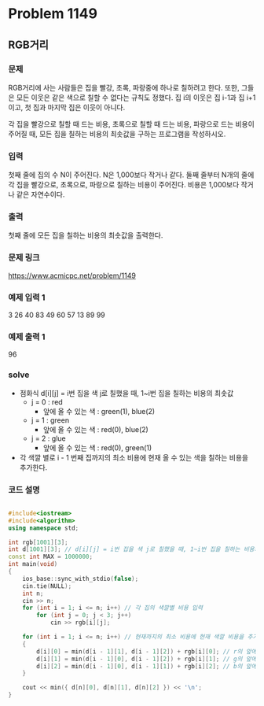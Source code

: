 # Problem 1149

## RGB거리

### 문제
RGB거리에 사는 사람들은 집을 빨강, 초록, 파랑중에 하나로 칠하려고 한다. 또한, 그들은 모든 이웃은 같은 색으로 칠할 수 없다는 규칙도 정했다. 집 i의 이웃은 집 i-1과 집 i+1이고, 첫 집과 마지막 집은 이웃이 아니다.

각 집을 빨강으로 칠할 때 드는 비용, 초록으로 칠할 때 드는 비용, 파랑으로 드는 비용이 주어질 때, 모든 집을 칠하는 비용의 최솟값을 구하는 프로그램을 작성하시오.

### 입력
첫째 줄에 집의 수 N이 주어진다. N은 1,000보다 작거나 같다. 둘째 줄부터 N개의 줄에 각 집을 빨강으로, 초록으로, 파랑으로 칠하는 비용이 주어진다. 비용은 1,000보다 작거나 같은 자연수이다.

### 출력
첫째 줄에 모든 집을 칠하는 비용의 최솟값을 출력한다.

### 문제 링크
<https://www.acmicpc.net/problem/1149>

### 예제 입력 1
3
26 40 83
49 60 57
13 89 99

### 예제 출력 1
96

### solve
- 점화식 d[i][j] = i번 집을 색 j로 칠했을 때, 1~i번 집을 칠하는 비용의 최솟값
	- j = 0 : red
		- 앞에 올 수 있는 색 : green(1), blue(2)
	- j = 1 : green
		- 앞에 올 수 있는 색 : red(0), blue(2)
	- j = 2 : glue
		- 앞에 올 수 있는 색 : red(0), green(1)
- 각 색깔 별로 i - 1 번째 집까지의 최소 비용에 현재 올 수 있는 색을 칠하는 비용을 추가한다.


### 코드 설명
```C++

#include<iostream>
#include<algorithm>
using namespace std;

int rgb[1001][3];
int d[1001][3]; // d[i][j] = i번 집을 색 j로 칠했을 때, 1~i번 집을 칠하는 비용의 최솟값
const int MAX = 1000000;
int main(void)
{
	ios_base::sync_with_stdio(false);
	cin.tie(NULL);
	int n;
	cin >> n;
	for (int i = 1; i <= n; i++) // 각 집의 색깔별 비용 입력
		for (int j = 0; j < 3; j++)
			cin >> rgb[i][j];

	for (int i = 1; i <= n; i++) // 현재까지의 최소 비용에 현재 색깔 비용을 추가
	{
		d[i][0] = min(d[i - 1][1], d[i - 1][2]) + rgb[i][0]; // r의 앞에 올 수 있는 것은 g, b
		d[i][1] = min(d[i - 1][0], d[i - 1][2]) + rgb[i][1]; // g의 앞에 올 수 있는 것은 r, b
		d[i][2] = min(d[i - 1][0], d[i - 1][1]) + rgb[i][2]; // b의 앞에 올 수 있는 것은 r, g
	}

	cout << min({ d[n][0], d[n][1], d[n][2] }) << '\n';
}

```
